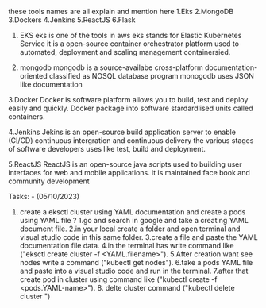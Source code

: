  these tools names are all explain and mention here
   1.Eks
   2.MongoDB
   3.Dockers
   4.Jenkins
   5.ReactJS
   6.Flask

1. EKS
eks is one of the tools in aws eks stands for Elastic Kubernetes Service it is a open-source container orchestrator 
platform used to automated, deployment and scaling management containersied.

2. mongodb
mongodb is a source-availabe cross-platform documentation-oriented classified as NOSQL database program monogodb uses JSON like documentation

3.Docker
Docker is software platform allows you to build, test and deploy easily and quickly. Docker package into software stardardlised units called containers.

4.Jenkins
Jekins is an open-source build application server to enable (CI/CD) continuous intergration and continuous delivery the various stages of software developers uses like test,
build and deployment.

5.ReactJS
ReactJS is an open-source java scripts used to building user interfaces for web and mobile applications. it is maintained face book and community development

Tasks: - (05/10/2023)
1. create a eksctl cluster using YAML documentation and create a pods using YAML file ?
     1.go and search in google and take a creating YAML document file.
     2.in your local create a folder and open terminal and visual studio code in this same folder.
     3.create a file and paste the YAML documentation file data.
     4.in the terminal has write command like ("eksctl create cluster -f <YAML.filename>").
     5.After creation want see nodes write a command ("kubectl get nodes").
     6.take a pods YAML file and paste into a visual studio code and run in the terminal.
     7.after that create pod in cluster using command like ("kubectl create -f <pods.YAML-name>").
     8. delte cluster command ("kubectl delete cluster <file-name>")
